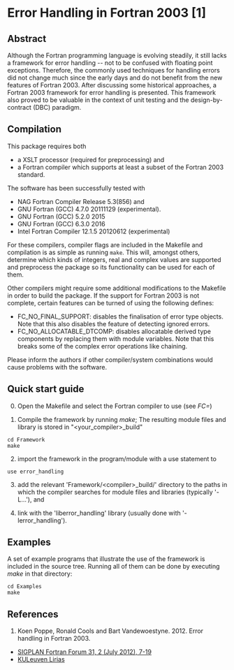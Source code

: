 # Error Handling in Fortran 2003 [1]

## Abstract

Although the Fortran programming language is evolving steadily, it still lacks a framework for error handling -- not to be confused with floating point exceptions. Therefore, the commonly used techniques for handling errors did not change much since the early days and do not benefit from the new features of Fortran 2003. After discussing some historical approaches, a Fortran 2003 framework for error handling is presented. This framework also proved to be valuable in the context of unit testing and the design-by-contract (DBC) paradigm.

## Compilation

This package requires both
* a XSLT processor (required for preprocessing) and
* a Fortran compiler which supports at least a subset of the Fortran 2003 standard.

The software has been successfully tested with
* NAG Fortran Compiler Release 5.3(856) and
* GNU Fortran (GCC) 4.7.0 20111129 (experimental).
* GNU Fortran (GCC) 5.2.0 2015
* GNU Fortran (GCC) 6.3.0 2016
* Intel Fortran Compiler 12.1.5 20120612 (experimental)

For these compilers, compiler flags are included in the Makefile and compilation is as simple as running `make`. This will, amongst others, determine which kinds of integers, real and complex values are supported and preprocess the package so its functionality can be used for each of them.

Other compilers might require some additional modifications to the Makefile in order to build the package. If the support for Fortran 2003 is not complete, certain features can be turned of using the following defines:
* FC_NO_FINAL_SUPPORT: disables the finalisation of error type objects. Note that this also disables the feature of detecting ignored errors.
* FC_NO_ALLOCATABLE_DTCOMP: disables allocatable derived type components by replacing them with module variables. Note that this breaks some of the complex error operations like chaining.

Please inform the authors if other compiler/system combinations would cause problems with the software.

## Quick start guide

0. Open the Makefile and select the Fortran compiler to use (see *FC=*)

1. Compile the framework by running *make*; The resulting module files and library is stored in "<your_compiler>_build"
  ```
  cd Framework
  make
  ```

2. import the framework in the program/module with a use statement to 
  ```
  use error_handling
  ```

3. add the relevant 'Framework/\<compiler\>_build/' directory to the paths in which the compiler searches for module files and libraries (typically '-L...'), and

4. link with the 'liberror_handling' library (usually done with '-lerror_handling').

## Examples

A set of example programs that illustrate the use of the framework is included in the source tree. Running all of them can be done by executing *make* in that directory:
  ```
  cd Examples
  make
  ```

## References

1. Koen Poppe, Ronald Cools and Bart Vandewoestyne. 2012. Error handling in Fortran 2003.
  * [SIGPLAN Fortran Forum 31, 2 (July 2012), 7-19](http://dx.doi.org/10.1145/2338786.2338787)
  * [KULeuven Lirias](https://lirias.kuleuven.be/handle/123456789/353834)
